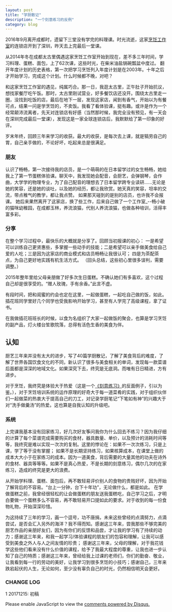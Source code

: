 ```yaml
---
layout: post
title: "学厨散记"
description: "一个刻意练习的反例"
category: blog
---
```




2016年9月离开成都时，遗留下三堂没有学完的料理课。时光流逝，这家[烹饪工作室](http://www.abc-cooking.com.cn/)的连锁店开到了深圳，昨天去上完最后一堂课。

从2014年冬在成都太古里偶遇这家烹饪工作室开始到现在，差不多三年时间，学习料理、蛋糕、面包，上了62次课，这些时光，在柴米油盐锅碗瓢盆中度过。
翻开年度计划的历史表格，第一次把学习烹饪列入年度计划是在2003年。十年之后才开始学习，完成这个计划。什么时候都不晚，对吧？

和这家烹饪工作室的遇见，纯属巧合。那一日，我逛太古里，正午肚子开始抗议，想找家餐厅吃午饭。那时，太古里刚试营业，好多餐饮店还没开。围绕太古里走一圈，没找到吃饭的店，最后在地下一层，发现这家店，闻到有香气，开始以为有餐可点，结果一问是学烹饪的，不卖饭。我看了看体验课，挺有趣。或许是作为一个经常颠沛流离者，先天对连锁店有好感（当然那时候，我完全没有预见，有一天会在深圳完成最后一堂课），发现这是一家全球连锁店后，我默默给了第一印象的好评。
  
 
岁末年终，回顾三年来学习的收获。最大的收获，是每次去上课，就是犒劳自己的胃，自己亲手做的，不论好坏，吃起来总是很满足。

### 朋友

认识了畅畅，第一次接待我的店员，是一个萌萌的在日本留学过的女生畅畅，她给我上了第一节蛋糕体验课。聊天中，我发现她会配音，会厨艺，会弹钢琴，会作曲，大学学的物理专业，为了自己配音的理想去了日本留学跨专业读研......无论是她的笑容，还是她的谈吐，以及她的经历，都让我欣赏。她天真的笑容，坦率的交流，带点稚气的教学，都让我点赞。
如果那天碰到的是别的店员，也许我不会报课。
她后来果然离开了这家店，换了些工作，后来自己做了一个工作室_--畅小破的猫咪幼稚园，在成都玉林，养流浪猫，代别人养流浪猫，也做各种培训，活得丰富多彩。

### 分享

在整个学习过程中，最快乐的大概就是分享了。回顾当初报课的初心： 一是希望可以训练自己更贤惠些，多掌握一些动手的技能；二是希望可以亲手做美食给自己爱的人吃；三是因为这家店的商业模式和店员畅畅让我很认可； 四是为茶配茶点，为自己更好地实践有机生活方式。
（回头总结，这些初心里很多误判，需要调整。）
 
2015年整年里给父母亲朋做了好多次生日蛋糕。不确认她们有多喜欢，这个过程自己却是很享受的。“赠人玫瑰，手有余香。”此言不虚。
 
有段时间，把和闺蜜的约会也定在这里，一起做蛋糕，一起吃自己做的饭，如此。插花班同学里好几个同学也受我影响开始学习，甚至有人学完了高级课程，拿了证书。

在我做插花班班长的时候，以食为名组织了大家一起做饭的聚会，也算是学习烹饪的副产品，灯火楼台笙歌院落，总得有活色生香的美食为伴。

## 认知

厨艺三年来并没有太大的进步，写了40篇学厨散记，了解了美食背后的难度，了解了世界各国饮食文化的不同，新认识了很多与美食相关的单词，发现每一款菜谱后面都是深深的地域文化。如果深究下去，终究是无底洞。而唯有日日精进，方有进步。

对于烹饪，我终究是体验大于热爱（这是一个[《刻意练习》](https://book.douban.com/subject/26895993/)的反面例子，引以为鉴。），对于烹饪培训系统的运作原理的好奇大于每一道菜肴的实践，对于组织伙伴们一起做菜的热衷大于提高自己的刀工，对记录学厨笔记“下笔如有神”的兴趣大于对“洗手做羹汤”的热爱。这也算是自我认知的升级吧。

### 系统

上完课我基本没有回家练习，好几次好友筝问我你为什么回去不练习？因为我仔细的计算了每个菜谱完成需要购买的食材，器具数量、单价，以及预计的消耗时间等等，我终究是难以实现一次次的复制。这里的悖论在：如果不一次次练习，只是上课，学了等于没有掌握； 如果不是长期坚持练习，如果核算成本，在课堂上做的成本大大小于在家练习的成本。因为一道美食，背后需要的大量其他的功夫在诗外的食材、器具等等等。如果不是真心热爱，不是长期的刻意练习，偶尔几次的在家练习，造成的终究是更大的浪费。

从开始学料理、蛋糕、面包后，再不敢轻易评价别人的食物的贵贱好坏，因为开始了解背后的不容易。“台上一分钟，台下十年功”，无论做什么，都是如此。 
在学做蛋糕之前，我曾经很轻松的让会做蛋糕的朋友送我蛋糕吃，自己学习之后，才明白要做一个蛋糕多么不容易，再不敢轻易开口提如此的要求。对于收到的每一份食物礼物，开始深深珍惜。

为这持续了三年的学习，画一个逗号，功不唐捐，未来这些曾经的点滴努力，点滴尝试，是否会汇入另外的海洋？我不得而知。感谢这三年来，尝我那些不够完美的厨艺作品的亲朋好友们，因为有你们的反馈和品尝，才让我的学习有了持续的动力；感谢这三年来，和我一起学习/体验课程的朋友们的包容和理解，让我可以感受到美食之外人与人之间友情的珍贵； 感谢这三年来，父母的理解，对于我花钱学这些他们看来没有什么价值的课程，给予了我最大程度的尊重，让我也进一步认知了自己的特质；感谢这三年来，曾经给我上过课的老师们，你们的勤奋、敬业，让我看到每一行的劳动的美好，让我学习到很多烹饪的小技巧；感谢自己，三年来跌宕起伏的人生，无论如何，至少没有辜负自己的时光，仍然相信明天会更好。



### CHANGE LOG

1 20171215: 初稿

<div id="disqus_thread"></div>
<script>

/**
*  RECOMMENDED CONFIGURATION VARIABLES: EDIT AND UNCOMMENT THE SECTION BELOW TO INSERT DYNAMIC VALUES FROM YOUR PLATFORM OR CMS.
*  LEARN WHY DEFINING THESE VARIABLES IS IMPORTANT: https://disqus.com/admin/universalcode/#configuration-variables*/
/*
var disqus_config = function () {
this.page.url = https://violettianjie.github.io;  // Replace PAGE_URL with your page's canonical URL variable
this.page.identifier = https://violettianjie.github.io; // Replace PAGE_IDENTIFIER with your page's unique identifier variable
};
*/
(function() { // DON'T EDIT BELOW THIS LINE
var d = document, s = d.createElement('script');
s.src = 'https://https-violettianjie-github-io-1.disqus.com/embed.js';
s.setAttribute('data-timestamp', +new Date());
(d.head || d.body).appendChild(s);
})();
</script>
<noscript>Please enable JavaScript to view the <a href="https://disqus.com/?ref_noscript">comments powered by Disqus.</a></noscript>



